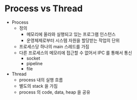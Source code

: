 # Process vs Thread

- Process
  - 정의
    - 메모리에 올라와 실행되고 있는 프로그램 인스턴스
    - 운영체제로부터 시스템 자원을 할당받는 작업의 단위
  - 프로세스당 하나의 main 스레드를 가짐
  - 다른 프로세스의 메모리에 접근할 수 없어서 IPC 를 통해서 통신
    - socket
    - pipeline
    - file
- Thread
  - process 내의 실행 흐름
  - 별도의 stack 을 가짐
  - process 의 code, data, heap 을 공유
